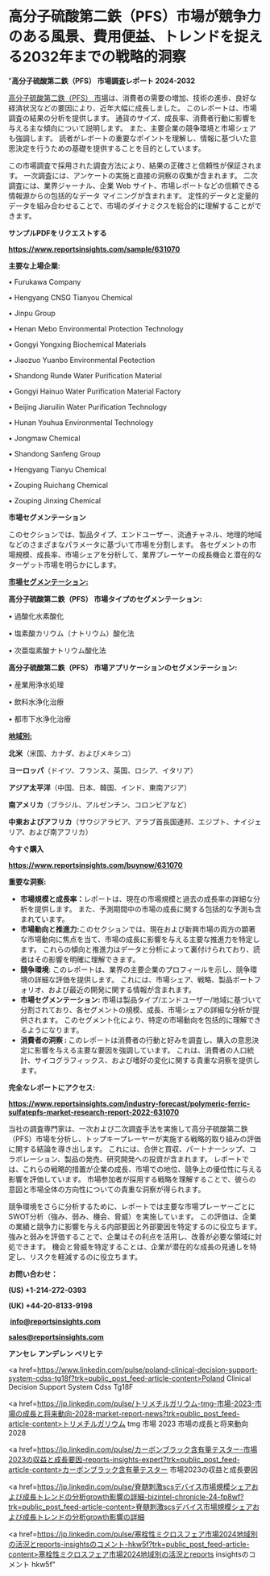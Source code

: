 # 高分子硫酸第二鉄（PFS）市場が競争力のある風景、費用便益、トレンドを捉える2032年までの戦略的洞察

"<strong>高分子硫酸第二鉄（PFS） 市場調査レポート 2024-2032</strong>

<a href=https://www.reportsinsights.com/sample/631070>高分子硫酸第二鉄（PFS） 市場</a>は、消費者の需要の増加、技術の進歩、良好な経済状況などの要因により、近年大幅に成長しました。 このレポートは、市場調査の結果の分析を提供します。 通貨のサイズ、成長率、消費者行動に影響を与える主な傾向について説明します。 また、主要企業の競争環境と市場シェアも強調します。 読者がレポートの重要なポイントを理解し、情報に基づいた意思決定を行うための基礎を提供することを目的としています。

この市場調査で採用された調査方法により、結果の正確さと信頼性が保証されます。 一次調査には、アンケートの実施と直接の洞察の収集が含まれます。 二次調査には、業界ジャーナル、企業 Web サイト、市場レポートなどの信頼できる情報源からの包括的なデータ マイニングが含まれます。 定性的データと定量的データを組み合わせることで、市場のダイナミクスを総合的に理解することができます。

<strong><b>サンプルPDFをリクエストする</b></strong>

<a href=https://www.reportsinsights.com/sample/631070><strong><u>https://www.reportsinsights.com/sample/631070</u></strong></a>

<strong>主要な上場企業:</strong>

• Furukawa Company

• Hengyang CNSG Tianyou Chemical

• Jinpu Group

• Henan Mebo Environmental Protection Technology

• Gongyi Yongxing Biochemical Materials

• Jiaozuo Yuanbo Environmental Peotection

• Shandong Runde Water Purification Material

• Gongyi Hainuo Water Purification Material Factory

• Beijing Jiaruilin Water Purification Technology

• Hunan Youhua Environmental Technology

• Jongmaw Chemical

• Shandong Sanfeng Group

• Hengyang Tianyu Chemical

• Zouping Ruichang Chemical

• Zouping Jinxing Chemical

<strong>市場セグメンテーション</strong>

このセクションでは、製品タイプ、エンドユーザー、流通チャネル、地理的地域などのさまざまなパラメータに基づいて市場を分割します。 各セグメントの市場規模、成長率、市場シェアを分析して、業界プレーヤーの成長機会と潜在的なターゲット市場を明らかにします。

<strong><u>市場セグメンテーション</u></strong><strong><u>:</u></strong>

<strong>高分子硫酸第二鉄（PFS） 市場タイプのセグメンテーション:</strong>

• 過酸化水素酸化

• 塩素酸カリウム（ナトリウム）酸化法

• 次亜塩素酸ナトリウム酸化法

<strong>高分子硫酸第二鉄（PFS） 市場アプリケーションのセグメンテーション:</strong>

• 産業用浄水処理

• 飲料水浄化治療

• 都市下水浄化治療

<strong><u>地域別</u></strong><strong><u>:</u></strong>

<strong>北米</strong>（米国、カナダ、およびメキシコ）

<strong>ヨーロッパ</strong>（ドイツ、フランス、英国、ロシア、イタリア）

<strong>アジア太平洋</strong>（中国、日本、韓国、インド、東南アジア）

<strong>南アメリカ</strong>（ブラジル、アルゼンチン、コロンビアなど）

<strong>中東およびアフリカ</strong>（サウジアラビア、アラブ首長国連邦、エジプト、ナイジェリア、および南アフリカ）

<strong>今すぐ購入</strong>

<a href=https://www.reportsinsights.com/buynow/631070><strong><u>https://www.reportsinsights.com/buynow/631070</u></strong></a>

<strong>重要な洞察:</strong>
<ul>
  <li><strong>市場規模と成長率：</strong>レポートは、現在の市場規模と過去の成長率の詳細な分析を提供します。 また、予測期間中の市場の成長に関する包括的な予測も含まれています。</li>
  <li><strong>市場動向と推進力:</strong>このセクションでは、現在および新興市場の両方の顕著な市場動向に焦点を当て、市場の成長に影響を与える主要な推進力を特定します。 これらの傾向と推進力はデータと分析によって裏付けられており、読者はその影響を明確に理解できます。</li>
  <li><strong>競争環境</strong>: このレポートは、業界の主要企業のプロフィールを示し、競争環境の詳細な評価を提供します。 これには、市場シェア、戦略、製品ポートフォリオ、および最近の開発に関する情報が含まれます。</li>
  <li><strong>市場セグメンテーション: </strong>市場は製品タイプ/エンドユーザー/地域に基づいて分割されており、各セグメントの規模、成長、市場シェアの詳細な分析が提供されます。 このセグメント化により、特定の市場動向を包括的に理解できるようになります。</li>
  <li><strong>消費者の洞察 : </strong>このレポートは消費者の行動と好みを調査し、購入の意思決定に影響を与える主要な要因を強調しています。 これは、消費者の人口統計、サイコグラフィックス、および嗜好の変化に関する貴重な洞察を提供します。</li>
</ul>
<strong>完全なレポートにアクセス:</strong>

<a href=https://www.reportsinsights.com/industry-forecast/polymeric-ferric-sulfatepfs-market-research-report-2022-631070><strong><u><b>https://www.reportsinsights.com/industry-forecast/polymeric-ferric-sulfatepfs-market-research-report-2022-631070</b></u></strong></a>

当社の調査専門家は、一次および二次調査手法を実施して高分子硫酸第二鉄（PFS）市場を分析し、トップキープレーヤーが実施する戦略的取り組みの評価に関する結論を導き出します。 これには、合併と買収、パートナーシップ、コラボレーション、製品の発売、研究開発への投資が含まれます。 レポートでは、これらの戦略的措置が企業の成長、市場での地位、競争上の優位性に与える影響を評価しています。 市場参加者が採用する戦略を理解することで、彼らの意図と市場全体の方向性についての貴重な洞察が得られます。

競争環境をさらに分析するために、レポートでは主要な市場プレーヤーごとにSWOT分析（強み、弱み、機会、脅威）を実施しています。 この評価は、企業の業績と競争力に影響を与える内部要因と外部要因を特定するのに役立ちます。 強みと弱みを評価することで、企業はその利点を活用し、改善が必要な領域に対処できます。 機会と脅威を特定することは、企業が潜在的な成長の見通しを特定し、リスクを軽減するのに役立ちます。

<strong>お問い合わせ：</strong>

<strong>(US) +1-214-272-0393</strong>

<strong>(UK) +44-20-8133-9198</strong>

<strong> </strong><a href=info@reportsinsights.com><strong><u>info@reportsinsights.com</u></strong></a>

<a href=sales@reportsinsights.com><strong><u>sales@reportsinsights.com</u></strong></a>

<strong>アンセレ アンデレン ベリヒテ</strong>

<a href=https://www.linkedin.com/pulse/poland-clinical-decision-support-system-cdss-tg18f?trk=public_post_feed-article-content>Poland Clinical Decision Support System Cdss Tg18F</a>

<a href=https://jp.linkedin.com/pulse/トリメチルガリウム-tmg-市場-2023-市場の成長と将来動向-2028-market-report-news?trk=public_post_feed-article-content>トリメチルガリウム tmg 市場 2023 市場の成長と将来動向 2028</a>

<a href=https://jp.linkedin.com/pulse/カーボンブラック含有量テスター-市場2023の収益と成長要因-reports-insights-expert?trk=public_post_feed-article-content>カーボンブラック含有量テスター 市場2023の収益と成長要因</a>

<a href=https://jp.linkedin.com/pulse/脊髄刺激scsデバイス市場規模シェアおよび成長トレンドの分析growth影響の詳細-bizintel-chronicle-24-fp8wf?trk=public_post_feed-article-content>脊髄刺激scsデバイス市場規模シェアおよび成長トレンドの分析growth影響の詳細</a>

<a href=https://jp.linkedin.com/pulse/塞栓性ミクロスフェア市場2024地域別の活況とreports-insightsのコメント-hkw5f?trk=public_post_feed-article-content>塞栓性ミクロスフェア市場2024地域別の活況とreports insightsのコメント hkw5f</a>"
